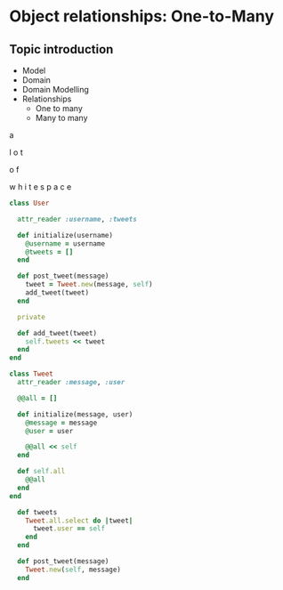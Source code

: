 # Object relationships: One-to-Many

## Topic introduction

- Model
- Domain
- Domain Modelling
- Relationships
    - One to many 
    - Many to many


a


l
o
t

o
f

w
h
i
t
e
s
p
a
c
e

```ruby
class User

  attr_reader :username, :tweets

  def initialize(username)
    @username = username
    @tweets = []
  end

  def post_tweet(message)
    tweet = Tweet.new(message, self)
    add_tweet(tweet)
  end

  private

  def add_tweet(tweet)
    self.tweets << tweet
  end
end

class Tweet
  attr_reader :message, :user

  @@all = []

  def initialize(message, user)
    @message = message
    @user = user

    @@all << self
  end

  def self.all
    @@all
  end
end
```


```ruby
  def tweets
    Tweet.all.select do |tweet|
      tweet.user == self
    end
  end

  def post_tweet(message)
    Tweet.new(self, message)
  end
```
